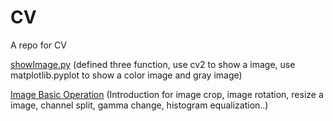 # CV
A repo for CV

[showImage.py](https://github.com/CagyJ/CV/blob/master/CVFundamental/lowLevel/showImage.py) (defined three function, use cv2 to show a image, use matplotlib.pyplot to show a color image and gray image)

[Image Basic Operation](https://github.com/CagyJ/CV/blob/master/CVFundamental/lowLevel/showImage.py) (Introduction for image crop, image rotation, resize a image, channel split, gamma change, histogram equalization..)
